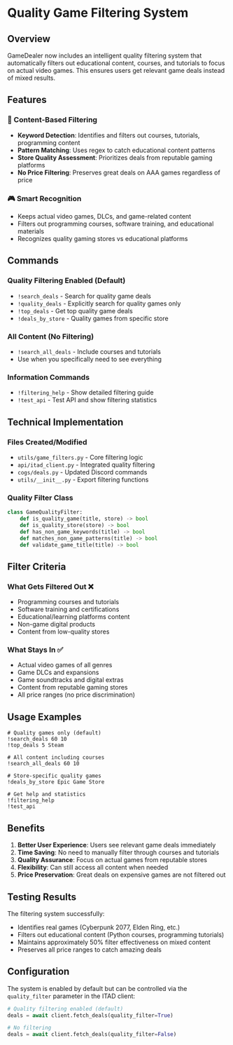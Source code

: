 # Quality Game Filtering System

## Overview

GameDealer now includes an intelligent quality filtering system that automatically filters out educational content, courses, and tutorials to focus on actual video games. This ensures users get relevant game deals instead of mixed results.

## Features

### 🎯 Content-Based Filtering

-   **Keyword Detection**: Identifies and filters out courses, tutorials, programming content
-   **Pattern Matching**: Uses regex to catch educational content patterns
-   **Store Quality Assessment**: Prioritizes deals from reputable gaming platforms
-   **No Price Filtering**: Preserves great deals on AAA games regardless of price

### 🎮 Smart Recognition

-   Keeps actual video games, DLCs, and game-related content
-   Filters out programming courses, software training, and educational materials
-   Recognizes quality gaming stores vs educational platforms

## Commands

### Quality Filtering Enabled (Default)

-   `!search_deals` - Search for quality game deals
-   `!quality_deals` - Explicitly search for quality games only
-   `!top_deals` - Get top quality game deals
-   `!deals_by_store` - Quality games from specific store

### All Content (No Filtering)

-   `!search_all_deals` - Include courses and tutorials
-   Use when you specifically need to see everything

### Information Commands

-   `!filtering_help` - Show detailed filtering guide
-   `!test_api` - Test API and show filtering statistics

## Technical Implementation

### Files Created/Modified

-   `utils/game_filters.py` - Core filtering logic
-   `api/itad_client.py` - Integrated quality filtering
-   `cogs/deals.py` - Updated Discord commands
-   `utils/__init__.py` - Export filtering functions

### Quality Filter Class

```python
class GameQualityFilter:
    def is_quality_game(title, store) -> bool
    def is_quality_store(store) -> bool
    def has_non_game_keywords(title) -> bool
    def matches_non_game_patterns(title) -> bool
    def validate_game_title(title) -> bool
```

## Filter Criteria

### What Gets Filtered Out ❌

-   Programming courses and tutorials
-   Software training and certifications
-   Educational/learning platforms content
-   Non-game digital products
-   Content from low-quality stores

### What Stays In ✅

-   Actual video games of all genres
-   Game DLCs and expansions
-   Game soundtracks and digital extras
-   Content from reputable gaming stores
-   All price ranges (no price discrimination)

## Usage Examples

```discord
# Quality games only (default)
!search_deals 60 10
!top_deals 5 Steam

# All content including courses
!search_all_deals 60 10

# Store-specific quality games
!deals_by_store Epic Game Store

# Get help and statistics
!filtering_help
!test_api
```

## Benefits

1. **Better User Experience**: Users see relevant game deals immediately
2. **Time Saving**: No need to manually filter through courses and tutorials
3. **Quality Assurance**: Focus on actual games from reputable stores
4. **Flexibility**: Can still access all content when needed
5. **Price Preservation**: Great deals on expensive games are not filtered out

## Testing Results

The filtering system successfully:

-   Identifies real games (Cyberpunk 2077, Elden Ring, etc.)
-   Filters out educational content (Python courses, programming tutorials)
-   Maintains approximately 50% filter effectiveness on mixed content
-   Preserves all price ranges to catch amazing deals

## Configuration

The system is enabled by default but can be controlled via the `quality_filter` parameter in the ITAD client:

```python
# Quality filtering enabled (default)
deals = await client.fetch_deals(quality_filter=True)

# No filtering
deals = await client.fetch_deals(quality_filter=False)
```
